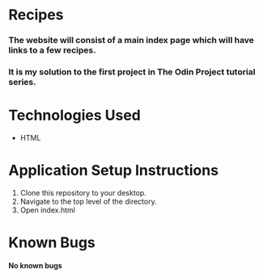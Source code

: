 # Recipes
### The website will consist of a main index page which will have links to a few recipes.
### It is my solution to the first project in The Odin Project tutorial series.
# Technologies Used
* HTML
# Application Setup Instructions
1. Clone this repository to your desktop.
2. Navigate to the top level of the directory.
3. Open index.html
# Known Bugs
#### No known bugs